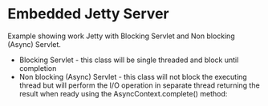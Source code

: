 # Embedded Jetty Server

Example showing work Jetty with Blocking Servlet and Non blocking (Async) Servlet.  
* Blocking Servlet - this class will be single threaded and block until completion
* Non blocking (Async) Servlet - this class will not block the executing thread but will perform the I/O operation in separate thread returning the result when ready using the AsyncContext.complete() method: 
